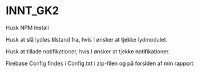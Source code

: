 # INNT_GK2

Husk NPM Install

Husk at slå lydløs tilstand fra, hvis I ønsker at tjekke lydmodulet.

Husk at tillade notifikationer, hvis I ønsker at tjekke notifikationer.

Firebase Config findes i Config.txt i zip-filen og på forsiden af min rapport.
